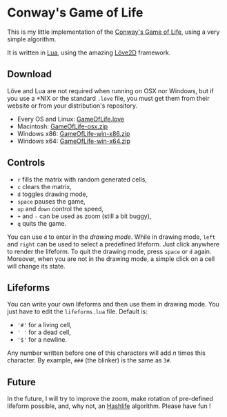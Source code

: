 Conway's Game of Life
=====================

This is my little implementation of the [Conway's Game of Life](http://en.wikipedia.org/wiki/Conway%27s_Game_of_Life), using a very simple algorithm.

It is written in [Lua](http://www.lua.org), using the amazing [Löve2D](https://love2d.org) framework.


## Download

Löve and Lua are not required when running on OSX nor Windows, but if you use a *NIX or the standard `.love` file, you must get them from their website or from your distribution's repository.

* Every OS and Linux: [GameOfLife.love](https://dl.dropboxusercontent.com/u/30919824/GameOfLife/GameOfLife.love)
* Macintosh:          [GameOfLife-osx.zip](https://dl.dropboxusercontent.com/u/30919824/GameOfLife/GameOfLife-osx.zip)
* Windows x86:        [GameOfLife-win-x86.zip](https://dl.dropboxusercontent.com/u/30919824/GameOfLife/GameOfLife-win-x86.zip)
* Windows x64:        [GameOfLife-win-x64.zip](https://dl.dropboxusercontent.com/u/30919824/GameOfLife/GameOfLife-win-x64.zip)


## Controls

* `r` fills the matrix with random generated cells,
* `c` clears the matrix,
* `d` toggles drawing mode,
* `space` pauses the game,
* `up` and `down` control the speed,
* `+` and `-` can be used as zoom (still a bit buggy),
* `q` quits the game.

You can use `d` to enter in the _drawing mode_. While in drawing mode, `left` and `right` can be used to select a predefined lifeform.
Just click anywhere to render the lifeform. To quit the drawing mode, press `space` or `d` again.
Moreover, when you are not in the drawing mode, a simple click on a cell will change its state.


## Lifeforms

You can write your own lifeforms and then use them in drawing mode. You just have to edit the `lifeforms.lua` file. Default is:
* `'#'` for a living cell,
* `' '` for a dead cell,
* `'$'` for a newline.

Any number written before one of this characters will add _n_ times this character.
By example, `###` (the blinker) is the same as `3#`.


## Future

In the future, I will try to improve the zoom, make rotation of pre-defined lifeform possible, and, why not, an [Hashlife](http://en.wikipedia.org/wiki/Hashlife) algorithm.
Please have fun !
